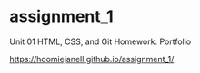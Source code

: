# assignment_1
Unit 01 HTML, CSS, and Git Homework: Portfolio 

https://hoomiejanell.github.io/assignment_1/
